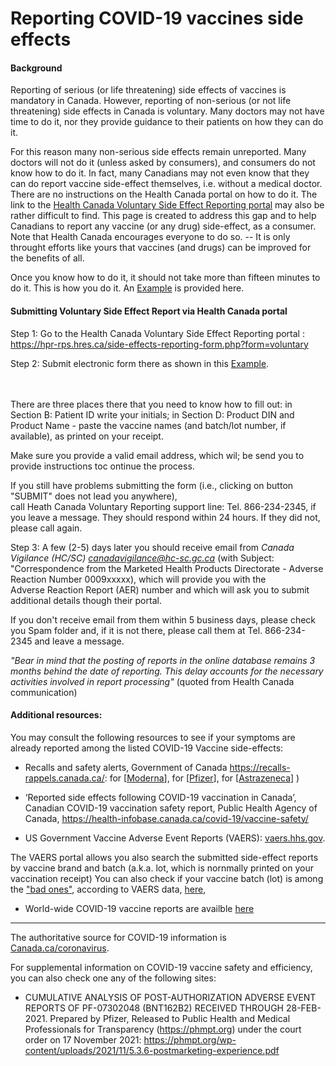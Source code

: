 # Reporting COVID-19 vaccines side effects

#### Background

Reporting of serious (or life threatening) side effects of vaccines is mandatory in Canada. 
However, reporting of non-serious (or not life threatening) side effects  in Canada is voluntary.
Many doctors may not have time to do it, nor they provide guidance to their patients on how they can do it. 

For this reason many non-serious side effects remain unreported.  Many doctors will not do it (unless asked by consumers), 
and consumers do not know how to do it. 
In fact, many Canadians may not even know that they can do report vaccine side-effect themselves, i.e.  without a medical doctor.
There are no instructions on the Health Canada portal on how to do it. 
The link to the [Health Canada Voluntary Side Effect Reporting portal](https://hpr-rps.hres.ca/side-effects-reporting-form.php?form=voluntary) may also be 
rather difficult to find.
This page is created to address this gap and to help Canadians to report any vaccine (or any drug) side-effect, as a consumer.
Note that Health Canada encourages everyone to do so.  -- It is only throught efforts like yours that vaccines (and drugs) can be improved for the benefits of all.

Once you know how to do it, it should not take more than fifteen minutes to do it. This is how you do it. 
An [Example](https://open-canada.github.io/vitals/SideEffectReporting-example-1.pdf) is provided here. 


#### Submitting Voluntary Side Effect Report via Health Canada portal


Step 1: Go to the Health Canada Voluntary Side Effect Reporting portal :
    <https://hpr-rps.hres.ca/side-effects-reporting-form.php?form=voluntary>
   
    
Step 2: Submit electronic form there as shown in this 
    [Example](https://open-canada.github.io/vitals/SideEffectReporting-example-1.pdf).   
    <br> <br>
    
There are three places there that you need to know how to fill out: in Section B: Patient     ID write your initials; 
in Section D: Product DIN and Product Name - paste the     vaccine names (and batch/lot number, if available), as printed on your receipt. 
    
Make sure you provide a valid email address, which wil; be send you to provide instructions toc ontinue the process.
    
If you still  have problems submitting the form (i.e., clicking on button "SUBMIT" does not lead you anywhere),  
call Heath Canada Voluntary Reporting support line: Tel. 866-234-2345, if you leave a message.  They should respond within 24
    hours. If they did not, please call again.
 
 
Step 3:  A few (2-5) days later you should receive email from *Canada Vigilance (HC/SC) <canadavigilance@hc-sc.gc.ca>* 
(with  Subject: "Correspondence from the Marketed Health Products Directorate - Adverse Reaction Number 0009xxxxx), which will provide you with the  
Adverse Reaction Report (AER) number and which will ask you to submit additional details though their portal.

If you don't receive email from them within 5 business days, please check you Spam folder and, 
if it is not there, please call them at Tel. 866-234-2345 and leave a message. 


*"Bear in mind that the posting of reports in the online database remains 3 months behind the date of reporting. 
This delay accounts for the necessary activities involved in report processing"* (quoted from Health Canada communication)


#### Additional resources:

You may consult the following resources to see if your symptoms  are already reported among the  listed COVID-19 Vaccine side-effects:

- Recalls and safety alerts, Government of Canada <https://recalls-rappels.canada.ca/>: 
for 
[[Moderna](https://recalls-rappels.canada.ca/en/search/site?search_api_fulltext=moderna)], for
[[Pfizer](https://recalls-rappels.canada.ca/en/search/site?search_api_fulltext=pfizer)], for
[[Astrazeneca](https://recalls-rappels.canada.ca/en/search/site?search_api_fulltext=astrazeneca)]
)

- ‘Reported side effects following COVID-19 vaccination in Canada’, Canadian COVID-19 vaccination safety report, 
 Public Health Agency of Canada, https://health-infobase.canada.ca/covid-19/vaccine-safety/

-  US Government Vaccine Adverse Event Reports     (VAERS): [vaers.hhs.gov](https://openvaers.com). 

The VAERS portal allows  you also  search  the submitted side-effect reports by vaccine brand and batch (a.k.a. lot, which is nornmally  printed on your vaccination receipt)
You can also check if your vaccine batch (lot) is among the ["bad ones"](https://www.howbad.info), according to VAERS data,  [here](https://www.howbad.info),

- World-wide COVID-19 vaccine reports are availble [here](https://vaxxtracker.com/VaxAdvancedQueries.aspx)

<hr>

 The authoritative source for COVID-19 information is [Canada.ca/coronavirus](https://www.canada.ca/en/public-health/services/diseases/coronavirus-disease-covid-19.html).

For supplemental information on COVID-19 vaccine safety and efficiency, you can also check one any of the following sites:

- CUMULATIVE ANALYSIS OF POST-AUTHORIZATION ADVERSE EVENT REPORTS OF PF-07302048 (BNT162B2) RECEIVED THROUGH 28-FEB-2021. 
Prepared by Pfizer, Released to Public Health and Medical Professionals for Transparency (<https://phmpt.org>) 
under the court order on 17 November 2021: <https://phmpt.org/wp-content/uploads/2021/11/5.3.6-postmarketing-experience.pdf>

<!-- 
- ‘COVID-19 vaccine efficacy and effectiveness—the elephant (not) in the room’, The Lancet, 
VOLUME 2, ISSUE 7, E279-E280 (JULY 01, 2021): <https://doi.org/10.1016/S2666-5247(21)00069-0>


- ‘US COVID-19 Vaccines Proven to Cause More Harm than Good Based on Pivotal Clinical Trial Data Analyzed Using the Proper 
Scientific Endpoint “All Cause Severe Morbidity”’. Trends Int Med. 2021; 1(1): 1-6 (25 August 2021). https://www.scivisionpub.com/pdfs/us-covid19-vaccines-proven-to-cause-more-harm-than-good-based-on-pivotal-clinical-trial-data-analyzed-using-the-proper-scientific--1811.pdf

- https://www.canadiancovidcarealliance.org/


-->




